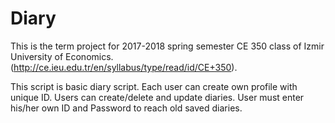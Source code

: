 # Diary
This is the term project for 2017-2018 spring semester CE 350 class of Izmir University of Economics. (http://ce.ieu.edu.tr/en/syllabus/type/read/id/CE+350). 

This script is basic diary script.
Each user can create own profile with unique ID.
Users can create/delete and update diaries.
User must enter his/her own ID and Password to reach old saved diaries. 

